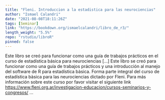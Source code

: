 ```yaml
---
title: "Fleni. Introduccion a la estadistica para las neurociencias"
author: "Ismael Calandri"
date: "2021-08-08T18:11:26Z"
tags: [Seminar]
link: "https://bookdown.org/ismaelcalandri/libro_de_r3/"
length_weight: "5.5%"
repo: "rstudio/libroR"
pinned: false
---
```


Este libro se creó para funcionar como una guía de trabajos prácticos en el curso de estadística básica para neurociencias [...] Este libro se creó para funcionar como una guía de trabajos prácticos y una introducción al manejo del software de R para estadística bàsica. Forma parte integral del curso de estadística bàsica para las neurociencias dictado por Fleni.
Para más información sobre este curso por favor visitar el siguiente link https://www.fleni.org.ar/investigacion-educacion/cursos-seminarios-y-congresos/ ...
